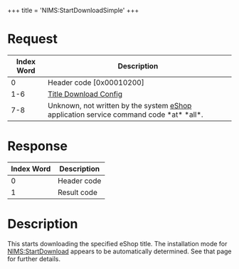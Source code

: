 +++
title = 'NIMS:StartDownloadSimple'
+++

# Request

| Index Word | Description                                                                                                   |
|------------|---------------------------------------------------------------------------------------------------------------|
| 0          | Header code \[0x00010200\]                                                                                    |
| 1-6        | [Title Download Config](NIM_Services#TitleDownloadConfig "wikilink")                                          |
| 7-8        | Unknown, not written by the system [eShop](eShop "wikilink") application service command code \*at\* \*all\*. |

# Response

| Index Word | Description |
|------------|-------------|
| 0          | Header code |
| 1          | Result code |

# Description

This starts downloading the specified eShop title. The installation mode
for [NIMS:StartDownload](NIMS:StartDownload "wikilink") appears to be
automatically determined. See that page for further details.
